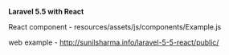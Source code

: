 **Laravel 5.5 with React**

React component - resources/assets/js/components/Example.js

web example - http://sunilsharma.info/laravel-5-5-react/public/
